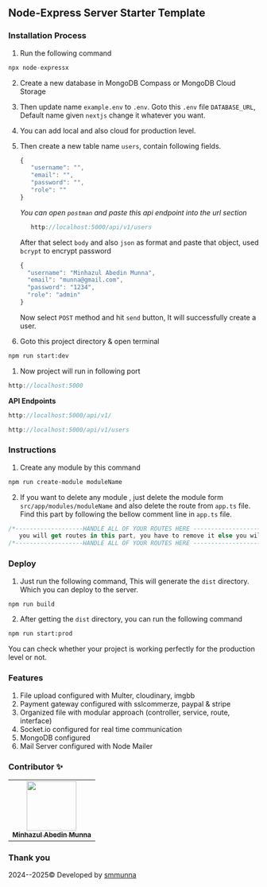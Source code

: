 ## Node-Express Server Starter Template

### Installation Process
1. Run the following command
```javascript
npx node-expressx
```
2. Create a new database in MongoDB Compass or MongoDB Cloud Storage
3. Then update  name `example.env` to `.env`. Goto this `.env` file `DATABASE_URL`, Default name given `nextjs` change it whatever you want.
4. You can add local and also cloud for production level.
5. Then create a new table name `users`, contain following fields.
   ```javascript
   {
      "username": "",
      "email": "",
      "password": "",
      "role": ""
   }
   ```
   *You can open `postman` and paste this api endpoint into the url section*
   ```javascript   
      http://localhost:5000/api/v1/users
   ```
   After that select `body` and also `json` as format and paste that object, used `bcrypt` to encrypt password
    ```javascript
   {
      "username": "Minhazul Abedin Munna",
      "email": "munna@gmail.com",
      "password": "1234",
      "role": "admin"
   }
   ```
   Now select `POST` method and hit `send` button, It will successfully create a user.
   
6. Goto this project directory & open terminal
```bash
npm run start:dev
```
1. Now project will run in following port
```javascript   
http://localhost:5000
```
**API Endpoints**
```javascript   
http://localhost:5000/api/v1/
```
```javascript   
http://localhost:5000/api/v1/users
```
### Instructions
1. Create any module by this command
```bash
npm run create-module moduleName
```
2. If you want to delete any module , just delete the module form `src/app/modules/moduleName` and also delete the route from `app.ts` file. Find this part by following the bellow comment line in `app.ts` file.
```js
/*-------------------HANDLE ALL OF YOUR ROUTES HERE ----------------------*/
   you will get routes in this part, you have to remove it else you will get an error.
/*-------------------HANDLE ALL OF YOUR ROUTES HERE ----------------------*/
```
### Deploy 
1. Just run the following command, This will generate the `dist` directory. Which you can deploy to the server.
```bash
npm run build
```
2. After getting the `dist` directory, you can run the following command
```bash
npm run start:prod
```
You can check whether your project is working perfectly for the production level or not.
### Features
1. File upload configured with Multer, cloudinary, imgbb
2. Payment gateway configured with sslcommerze, paypal & stripe
3. Organized file with modular approach (controller, service, route, interface)
4. Socket.io configured for real time communication
5. MongoDB configured
6. Mail Server configured with Node Mailer

### Contributor ✨

<!-- prettier-ignore-start -->
<!-- markdownlint-disable -->
<table>
  <tr>
    <td align="center">
        <a href="https://github.com/smmunna">
            <img src="https://avatars.githubusercontent.com/u/64527538?v=4" width="100px;" alt=""/><br />
            <sub><b>Minhazul Abedin Munna</b></sub>
        </a><br />
    </td>
  </tr>
</table>

<!-- markdownlint-restore -->
<!-- prettier-ignore-end -->

### Thank you
  2024--2025&copy; Developed by <a href="https://github.com/smmunna">smmunna</a>